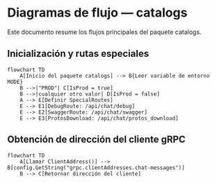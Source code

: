 # Diagramas de flujo — catalogs

Este documento resume los flujos principales del paquete catalogs.

## Inicialización y rutas especiales
```mermaid
flowchart TD
    A[Inicio del paquete catalogs] --> B{Leer variable de entorno MODE}
    B -->|"PROD"| C[IsProd = true]
    B -->|cualquier otro valor| D[IsProd = false]
    A --> E[Definir SpecialRoutes]
    E --> E1[DebugRoute: /api/chat/debug]
    E --> E2[SwaggerRoute: /api/chat/swagger]
    E --> E3[ProtosDownload: /api/chat/protos_download]
```

## Obtención de dirección del cliente gRPC
```mermaid
flowchart TD
    A[Llamar ClientAddress()] --> B[config.GetString("grpc.clientAddresses.chat-messages")]
    B --> C[Retornar dirección del cliente]
```
